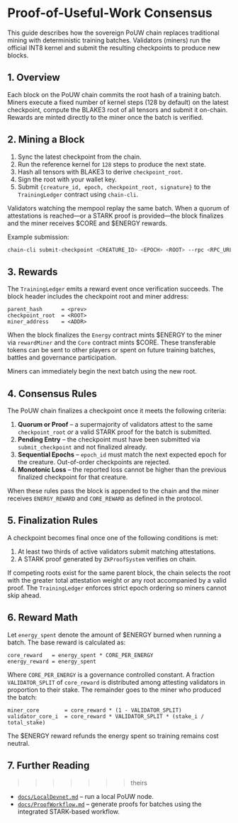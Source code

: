 # Proof-of-Useful-Work Consensus

This guide describes how the sovereign PoUW chain replaces traditional mining with deterministic training batches. Validators (miners) run the official INT8 kernel and submit the resulting checkpoints to produce new blocks.

## 1. Overview

Each block on the PoUW chain commits the root hash of a training batch. Miners execute a fixed number of kernel steps (128 by default) on the latest checkpoint, compute the BLAKE3 root of all tensors and submit it on-chain. Rewards are minted directly to the miner once the batch is verified.

## 2. Mining a Block

1. Sync the latest checkpoint from the chain.
2. Run the reference kernel for `128` steps to produce the next state.
3. Hash all tensors with BLAKE3 to derive `checkpoint_root`.
4. Sign the root with your wallet key.
5. Submit `{creature_id, epoch, checkpoint_root, signature}` to the `TrainingLedger` contract using `chain-cli`.

Validators watching the mempool replay the same batch. When a quorum of attestations is reached—or a STARK proof is provided—the block finalizes and the miner receives \$CORE and \$ENERGY rewards.

Example submission:

```bash
chain-cli submit-checkpoint <CREATURE_ID> <EPOCH> <ROOT> --rpc <RPC_URL> --key <KEY>
```

## 3. Rewards

The `TrainingLedger` emits a reward event once verification succeeds. The block header includes the checkpoint root and miner address:

```text
parent_hash      = <prev>
checkpoint_root  = <ROOT>
miner_address    = <ADDR>
```

When the block finalizes the `Energy` contract mints \$ENERGY to the miner via
`rewardMiner` and the `Core` contract mints \$CORE. These transferable tokens can
be sent to other players or spent on future training batches, battles and
governance participation.

Miners can immediately begin the next batch using the new root.

## 4. Consensus Rules

The PoUW chain finalizes a checkpoint once it meets the following criteria:

1. **Quorum or Proof** – a supermajority of validators attest to the same
   `checkpoint_root` *or* a valid STARK proof for the batch is submitted.
2. **Pending Entry** – the checkpoint must have been submitted via
   `submit_checkpoint` and not finalized already.
3. **Sequential Epochs** – `epoch_id` must match the next expected epoch for the
   creature. Out-of-order checkpoints are rejected.
4. **Monotonic Loss** – the reported loss cannot be higher than the previous
   finalized checkpoint for that creature.

When these rules pass the block is appended to the chain and the miner receives
`ENERGY_REWARD` and `CORE_REWARD` as defined in the protocol.

## 5. Finalization Rules

A checkpoint becomes final once one of the following conditions is met:

1. At least two thirds of active validators submit matching attestations.
2. A STARK proof generated by `ZkProofSystem` verifies on chain.

If competing roots exist for the same parent block, the chain selects the root
with the greater total attestation weight or any root accompanied by a valid
proof. The `TrainingLedger` enforces strict epoch ordering so miners cannot
skip ahead.

## 6. Reward Math

Let `energy_spent` denote the amount of \$ENERGY burned when running a batch.
The base reward is calculated as:

```text
core_reward   = energy_spent * CORE_PER_ENERGY
energy_reward = energy_spent
```

Where `CORE_PER_ENERGY` is a governance controlled constant. A fraction
`VALIDATOR_SPLIT` of `core_reward` is distributed among attesting validators in
proportion to their stake. The remainder goes to the miner who produced the
batch:

```text
miner_core        = core_reward * (1 - VALIDATOR_SPLIT)
validator_core_i  = core_reward * VALIDATOR_SPLIT * (stake_i / total_stake)
```

The \$ENERGY reward refunds the energy spent so training remains cost neutral.

## 7. Further Reading
>>>>>>> theirs

* [`docs/LocalDevnet.md`](LocalDevnet.md) – run a local PoUW node.
* [`docs/ProofWorkflow.md`](ProofWorkflow.md) – generate proofs for batches using the integrated STARK-based workflow.
